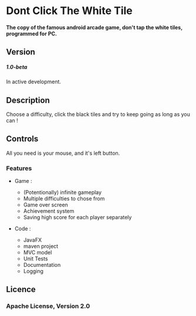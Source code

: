 Dont Click The White Tile
======
#### The copy of the famous android arcade game, don't tap the white tiles, programmed for PC.

Version
------
##### 1.0-beta
In active development.

Description
------
Choose a difficulty, click the black tiles and try to keep going as long as you can ! 

Controls
------
All you need is your mouse, and it's left button.

### Features

 - Game :

   - (Potentionally) infinite gameplay
   - Multiple difficulties to chose from
   - Game over screen
   - Achievement system
   - Saving high score for each player separately
   
  - Code : 

      - JavaFX
      - maven project
      - MVC model
      - Unit Tests
      - Documentation
      - Logging
   
Licence
------

### Apache License, Version 2.0
